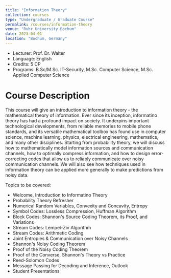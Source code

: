 ```yaml
---
title: "Information Theory"
collection: courses
type: "Undergraduate / Graduate Course"
permalink: /courses/information-theory
venue: "Ruhr University Bochum"
date: 2023-04-01
location: "Bochum, Germany"
---
```


* Lecturer: Prof. Dr. Walter
* Language: English
* Credits: 5 CP
* Programs: B.Sc/M.Sc. IT-Security, M.Sc. Computer Science, M.Sc. Applied Computer Science


Course Description
======

This course will give an introduction to information theory - the mathematical theory of information.
Ever since its inception, informatino theory has had a profound impact on society.
It underpins important technological developments, from reliable memories to mobile phone standards, and its versatile mathematical toolbox has found use in computer science, machine learning, physics, electrical engineering, mathematics, and many other disciplines.
Starting from probability theory, we will discuss how to mathematically model information sources and communication channels, how to optimally compress information, and how to design error-correcting codes that allow us to reliably communicate over noisy communication channels.
We will also see how techniques used in information theory can be applied more generally to make predictions from noisy data.

Topics to be covered:
* Welcome, Introduction to Informatino Theory
* Probability Theory Refresher
* Numerical Random Variables, Convexity and Concavity, Entropy
* Symbol Codes: Lossless Compression, Huffman Algorithm
* Block Codes: Shannon's Source Coding Theorem, its Proof, and Variations
* Stream Codes: Lempel-Ziv Algorithm
* Stream Codes: Arithmetic Coding
* Joint Entropies & Communication over Noisy Channels
* Shannon's Noisy Coding Theorem
* Proof of the Noisy Coding Theorem
* Proof of the Converse, Shannon's Theory vs Practice
* Reed-Solomon Codes
* Message Passing for Decoding and Inference, Outlook
* Student Presentations
